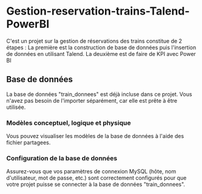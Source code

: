 # Gestion-reservation-trains-Talend-PowerBI
C'est un projet sur la gestion de réservations des trains constitue de 2 étapes : La première est la construction de base de données puis l'insertion de données en utilisant Talend. La deuxième est de faire de KPI avec Power BI
 ## Base de données
La base de données "train_donnees" est déjà incluse dans ce projet. Vous n'avez pas besoin de l'importer séparément, car elle est prête à être utilisée.
### Modèles conceptuel, logique et physique

Vous pouvez visualiser les modèles de la base de données à l'aide des fichier partagees. 
### Configuration de la base de données
Assurez-vous que vos paramètres de connexion MySQL (hôte, nom d'utilisateur, mot de passe, etc.) sont correctement configurés pour que votre projet puisse se connecter à la base de données "train_donnees".
